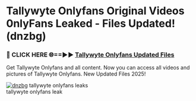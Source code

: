 # Tallywyte Onlyfans Original Videos 0nlyFans Leaked - Files Updated! (dnzbg)

<h3>🔴 CLICK HERE 🌐==►► <a href="https://tinyurl.com/ms9xzufz" rel="nofollow">Tallywyte Onlyfans Updated Files</a></h3>

Get Tallywyte Onlyfans and all content. Now you can access all videos and pictures of Tallywyte Onlyfans. New Updated Files 2025!

[![dnzbg](https://i.imgur.com/ppqm5kG.gif)](https://tinyurl.com/ms9xzufz)
tallywyte onlyfans leaks<br>
tallywyte onlyfans leak